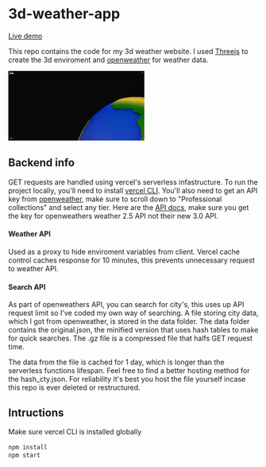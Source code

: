# 3d-weather-app
[Live demo](https://3d-weather-app.vercel.app)

This repo contains the code for my 3d weather website. I used [Threejs](https://threejs.org/) to create the 3d enviroment and [openweather](https://openweathermap.org/) for weather data.

![](https://raw.githubusercontent.com/Joheb133/3d-weather-app/main/repo_files/weather-3d.gif)

## Backend info
GET requests are handled using vercel's serverless infastructure. To run the project locally, you'll need to install [vercel CLI](https://vercel.com/docs/cli). You'll also need to get an API key from [openweather](https://openweathermap.org/price "Openweather's API's"), make sure to scroll down to "Professional collections" and select any tier. Here are the [API docs](https://openweathermap.org/current), make sure you get the key for openweathers weather 2.5 API not their new 3.0 API.

#### Weather API
Used as a proxy to hide enviroment variables from client. Vercel cache control caches response for 10 minutes, this prevents unnecessary request to weather API.

#### Search API
As part of openweathers API, you can search for city's, this uses up API request limit so I've coded my own way of searching. A file storing city data, which I got from openweather, is stored in the data folder. The data folder contains the original.json, the minified version that uses hash tables to make for quick searches. The .gz file is a compressed file that halfs GET request time. 

The data from the file is cached for 1 day, which is longer than the serverless functions lifespan. Feel free to find a better hosting method for the hash_cty.json. For reliability it's best you host the file yourself incase this repo is ever deleted or restructured. 

## Intructions
Make sure vercel CLI is installed globally
```
npm install
npm start
```
